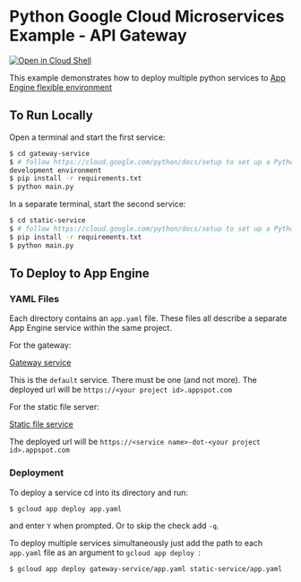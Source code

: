 # Python Google Cloud Microservices Example - API Gateway

[![Open in Cloud Shell][shell_img]][shell_link]

[shell_img]: http://gstatic.com/cloudssh/images/open-btn.png
[shell_link]: https://console.cloud.google.com/cloudshell/open?git_repo=https://github.com/GoogleCloudPlatform/python-docs-samples&page=editor&open_in_editor=appengine/flexible_python37_and_earlier/multiple_services/README.md

This example demonstrates how to deploy multiple python services to [App Engine flexible environment](https://cloud.google.com/appengine/docs/flexible/)

## To Run Locally

Open a terminal and start the first service:

```Bash
$ cd gateway-service
$ # follow https://cloud.google.com/python/docs/setup to set up a Python
development environment
$ pip install -r requirements.txt
$ python main.py
```

In a separate terminal, start the second service:

```Bash
$ cd static-service
$ # follow https://cloud.google.com/python/docs/setup to set up a Python
$ pip install -r requirements.txt
$ python main.py
```

## To Deploy to App Engine

### YAML Files

Each directory contains an `app.yaml` file.  These files all describe a
separate App Engine service within the same project.

For the gateway:

[Gateway service <default>](gateway/app.yaml)

This is the `default` service.  There must be one (and not more).  The deployed
url will be `https://<your project id>.appspot.com`

For the static file server:

[Static file service <static>](static/app.yaml)

The deployed url will be `https://<service name>-dot-<your project id>.appspot.com`

### Deployment

To deploy a service cd into its directory and run:
```Bash
$ gcloud app deploy app.yaml
```
and enter `Y` when prompted.  Or to skip the check add `-q`.

To deploy multiple services simultaneously just add the path to each `app.yaml`
file as an argument to `gcloud app deploy `:
```Bash
$ gcloud app deploy gateway-service/app.yaml static-service/app.yaml
```
